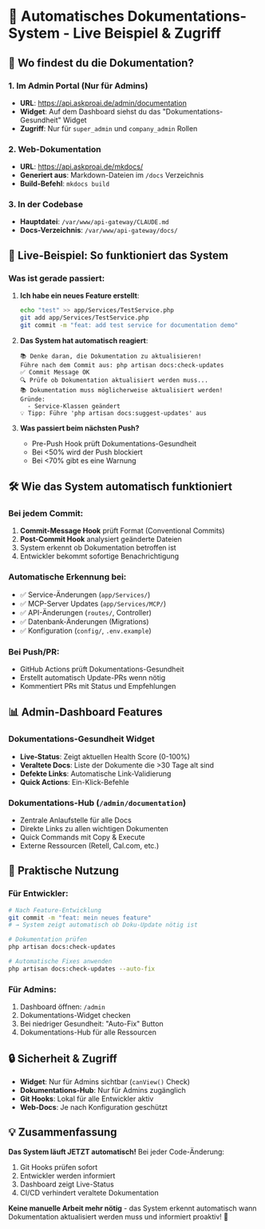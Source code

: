 # 🎯 Automatisches Dokumentations-System - Live Beispiel & Zugriff

## 📍 Wo findest du die Dokumentation?

### 1. **Im Admin Portal** (Nur für Admins)
- **URL**: https://api.askproai.de/admin/documentation
- **Widget**: Auf dem Dashboard siehst du das "Dokumentations-Gesundheit" Widget
- **Zugriff**: Nur für `super_admin` und `company_admin` Rollen

### 2. **Web-Dokumentation**
- **URL**: https://api.askproai.de/mkdocs/
- **Generiert aus**: Markdown-Dateien im `/docs` Verzeichnis
- **Build-Befehl**: `mkdocs build`

### 3. **In der Codebase**
- **Hauptdatei**: `/var/www/api-gateway/CLAUDE.md`
- **Docs-Verzeichnis**: `/var/www/api-gateway/docs/`

## 🔄 Live-Beispiel: So funktioniert das System

### Was ist gerade passiert:

1. **Ich habe ein neues Feature erstellt**:
   ```bash
   echo "test" >> app/Services/TestService.php
   git add app/Services/TestService.php
   git commit -m "feat: add test service for documentation demo"
   ```

2. **Das System hat automatisch reagiert**:
   ```
   📚 Denke daran, die Dokumentation zu aktualisieren!
   Führe nach dem Commit aus: php artisan docs:check-updates
   ✅ Commit Message OK
   🔍 Prüfe ob Dokumentation aktualisiert werden muss...
   📚 Dokumentation muss möglicherweise aktualisiert werden!
   Gründe:
     - Service-Klassen geändert
   💡 Tipp: Führe 'php artisan docs:suggest-updates' aus
   ```

3. **Was passiert beim nächsten Push?**
   - Pre-Push Hook prüft Dokumentations-Gesundheit
   - Bei <50% wird der Push blockiert
   - Bei <70% gibt es eine Warnung

## 🛠️ Wie das System automatisch funktioniert

### Bei jedem Commit:
1. **Commit-Message Hook** prüft Format (Conventional Commits)
2. **Post-Commit Hook** analysiert geänderte Dateien
3. System erkennt ob Dokumentation betroffen ist
4. Entwickler bekommt sofortige Benachrichtigung

### Automatische Erkennung bei:
- ✅ Service-Änderungen (`app/Services/`)
- ✅ MCP-Server Updates (`app/Services/MCP/`)
- ✅ API-Änderungen (`routes/`, Controller)
- ✅ Datenbank-Änderungen (Migrations)
- ✅ Konfiguration (`config/`, `.env.example`)

### Bei Push/PR:
- GitHub Actions prüft Dokumentations-Gesundheit
- Erstellt automatisch Update-PRs wenn nötig
- Kommentiert PRs mit Status und Empfehlungen

## 📊 Admin-Dashboard Features

### Dokumentations-Gesundheit Widget
- **Live-Status**: Zeigt aktuellen Health Score (0-100%)
- **Veraltete Docs**: Liste der Dokumente die >30 Tage alt sind
- **Defekte Links**: Automatische Link-Validierung
- **Quick Actions**: Ein-Klick-Befehle

### Dokumentations-Hub (`/admin/documentation`)
- Zentrale Anlaufstelle für alle Docs
- Direkte Links zu allen wichtigen Dokumenten
- Quick Commands mit Copy & Execute
- Externe Ressourcen (Retell, Cal.com, etc.)

## 🚀 Praktische Nutzung

### Für Entwickler:
```bash
# Nach Feature-Entwicklung
git commit -m "feat: mein neues feature"
# → System zeigt automatisch ob Doku-Update nötig ist

# Dokumentation prüfen
php artisan docs:check-updates

# Automatische Fixes anwenden
php artisan docs:check-updates --auto-fix
```

### Für Admins:
1. Dashboard öffnen: `/admin`
2. Dokumentations-Widget checken
3. Bei niedriger Gesundheit: "Auto-Fix" Button
4. Dokumentations-Hub für alle Ressourcen

## 🔒 Sicherheit & Zugriff

- **Widget**: Nur für Admins sichtbar (`canView()` Check)
- **Dokumentations-Hub**: Nur für Admins zugänglich
- **Git Hooks**: Lokal für alle Entwickler aktiv
- **Web-Docs**: Je nach Konfiguration geschützt

## 💡 Zusammenfassung

**Das System läuft JETZT automatisch!** Bei jeder Code-Änderung:
1. Git Hooks prüfen sofort
2. Entwickler werden informiert
3. Dashboard zeigt Live-Status
4. CI/CD verhindert veraltete Dokumentation

**Keine manuelle Arbeit mehr nötig** - das System erkennt automatisch wann Dokumentation aktualisiert werden muss und informiert proaktiv! 🎉